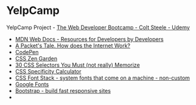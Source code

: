 # YelpCamp
YelpCamp Project - [The Web Developer Bootcamp - Colt Steele - Udemy](https://www.udemy.com/course/the-web-developer-bootcamp)

* [MDN Web Docs - Resources for Developers by Developers](https://developer.mozilla.org/en-US/)
* [A Packet's Tale.  How does the Internet Work?](https://youtu.be/ewrBalT_eBM)
* [CodePen](https://codepen.io)
* [CSS Zen Garden](http://www.csszengarden.com/)
* [30 CSS Selectors You Must (not really) Memorize](https://code.tutsplus.com/tutorials/the-30-css-selectors-you-must-memorize--net-16048)
* [CSS Specificity Calculator](https://specificity.keegan.st/)
* [CSS Font Stack - system fonts that come on a machine - non-custom](https://www.cssfontstack.com/)
* [Google Fonts](https://fonts.google.com/)
* [Bootstrap - build fast responsive sites](https://getboostrap.com)
* []()


